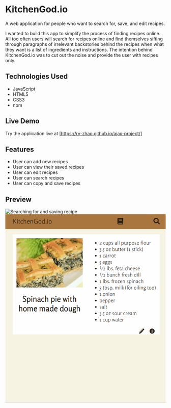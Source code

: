 # KitchenGod.io

A web application for people who want to search for, save, and edit recipes.

I wanted to build this app to simplify the process of finding recipes online.
All too often users will search for recipes online and find themselves sifting
through paragraphs of irrelevant backstories behind the recipes when what they want
is a list of ingredients and instructions. The intention behind KitchenGod.io was
to cut out the noise and provide the user with recipes only.

## Technologies Used

- JavaScript
- HTML5
- CSS3
- npm

## Live Demo

Try the application live at [https://ry-zhao.github.io/ajax-project/]

## Features

- User can add new recipes
- User can view their saved recipes
- User can edit recipes
- User can search recipes
- User can copy and save recipes

## Preview

![Searching for and saving recipe](demo/kg-demo.gif)
![Editing saved recipe](demo/kg-demo-2.gif)
